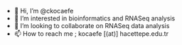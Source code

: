 - 👋 Hi, I’m @ckocaefe
- 👀 I’m interested in bioinformatics and RNASeq analysis
- 💞️ I’m looking to collaborate on RNASeq data analysis
- 📫 How to reach me ; kocaefe [(at)] hacettepe.edu.tr

<!---
ckocaefe/ckocaefe is a ✨ special ✨ repository because its `README.md` (this file) appears on your GitHub profile.
You can click the Preview link to take a look at your changes.
--->

